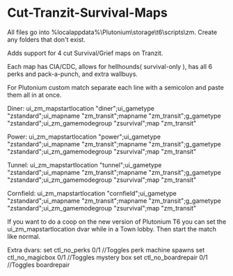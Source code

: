 # Cut-Tranzit-Survival-Maps
All files go into %localappdata%\Plutonium\storage\t6\scripts\zm.
Create any folders that don't exist.

Adds support for 4 cut Survival/Grief maps on Tranzit.

Each map has CIA/CDC, allows for hellhounds( survival-only ), has all 6 perks and pack-a-punch, and extra wallbuys.

For Plutonium custom match separate each line with a semicolon and paste them all in at once.

Diner:
ui_zm_mapstartlocation "diner";ui_gametype "zstandard";ui_mapname "zm_transit";mapname "zm_transit";g_gametype "zstandard";ui_zm_gamemodegroup "zsurvival";map "zm_transit"

Power:
ui_zm_mapstartlocation "power";ui_gametype "zstandard";ui_mapname "zm_transit";mapname "zm_transit";g_gametype "zstandard";ui_zm_gamemodegroup "zsurvival";map "zm_transit"

Tunnel:
ui_zm_mapstartlocation "tunnel";ui_gametype "zstandard";ui_mapname "zm_transit";mapname "zm_transit";g_gametype "zstandard";ui_zm_gamemodegroup "zsurvival";map "zm_transit"

Cornfield:
ui_zm_mapstartlocation "cornfield";ui_gametype "zstandard";ui_mapname "zm_transit";mapname "zm_transit";g_gametype "zstandard";ui_zm_gamemodegroup "zsurvival";map "zm_transit"

If you want to do a coop on the new version of Plutonium T6 you can set the ui_zm_mapstartlocation dvar while in a Town lobby. Then start the match like normal.

Extra dvars:
set ctl_no_perks 0/1 //Toggles perk machine spawns
set ctl_no_magicbox 0/1 //Toggles mystery box
set ctl_no_boardrepair 0/1 //Toggles boardrepair